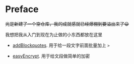 # Preface

~~光是新建了一个空仓库，我的成就感就已经爆棚到要溢出来了😀~~

我想把我从入门到现在为止做的小东西都放在这里

- [addBlockquotes](addBlockquotes). 用于给一段文字前面批量加上 `> `

- [easyEncrypt](easyEncrypt). 用于给文段做简单的加密
